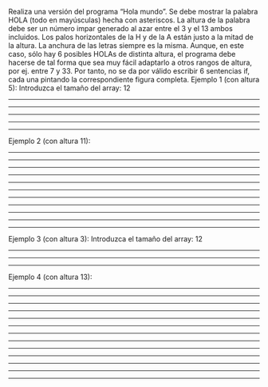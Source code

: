 Realiza una versión del programa “Hola mundo”. Se debe mostrar la palabra HOLA (todo en mayúsculas)
hecha con asteriscos. La altura de la palabra debe ser un número impar generado al azar entre el 3 y el 13
ambos incluidos. Los palos horizontales de la H y de la A están justo a la mitad de la altura. La anchura
de las letras siempre es la misma. Aunque, en este caso, sólo hay 6 posibles HOLAs de distinta altura, el
programa debe hacerse de tal forma que sea muy fácil adaptarlo a otros rangos de altura, por ej. entre 7
y 33. Por tanto, no se da por válido escribir 6 sentencias if, cada una pintando la correspondiente figura
completa.
Ejemplo 1 (con altura 5):
Introduzca el tamaño del array: 12
*    *  ****   *       ****
*    * *    *  *      *    *
****** *    *  *      ******
*    * *    *  *      *    *
*    *  ****   ****** *    *

Ejemplo 2 (con altura 11):
*    *  ****  *       ****
*    * *    * *      *    *
*    * *    * *      *    *
*    * *    * *      *    *
*    * *    * *      *    *
****** *    * *      ******
*    * *    * *      *    *
*    * *    * *      *    *
*    * *    * *      *    *
*    * *    * *      *    *
*    *  ****  ****** *    *

Ejemplo 3 (con altura 3):
Introduzca el tamaño del array: 12
*    *  ****  *       ****
****** *    * *      ******
*    *  ****  ****** *    *

Ejemplo 4 (con altura 13):
*    *  ****  *       ****
*    * *    * *      *    *
*    * *    * *      *    *
*    * *    * *      *    *
*    * *    * *      *    *
*    * *    * *      *    *
****** *    * *      ******
*    * *    * *      *    *
*    * *    * *      *    *
*    * *    * *      *    *
*    * *    * *      *    *
*    * *    * *      *    *
*    *  ****  ****** *    *